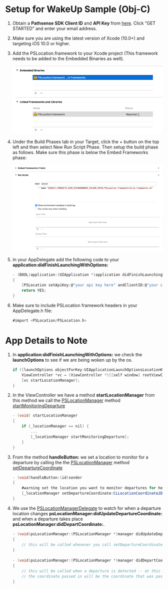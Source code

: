 # Setup for WakeUp Sample (Obj-C)

1. Obtain a **Pathsense SDK Client ID** and **API Key** from [here](https://pathsense.com/). Click “GET STARTED” and enter your email address.

2. Make sure you are using the latest version of Xcode (10.0+) and targeting iOS 10.0 or higher.

3. Add the PSLocation.framework to your Xcode project (This framework needs to be added to the Embedded Binaries as well).

	![Screenshot1](../frameworks.png?raw=true "")

4. Under the Build Phases tab in your Target, click the + button on the top left and then select New Run Script Phase. Then setup the build phase as follows. Make sure this phase is below the Embed Frameworks phase:

	![Screenshot2](../RunScript.png?raw=true "")

5. In your AppDelegate add the following code to your **application:didFinishLaunchingWithOptions:**

    ```groovy
	- (BOOL)application:(UIApplication *)application didFinishLaunchingWithOptions:(NSDictionary *)launchOptions
	{
		[PSLocation setApiKey:@"your api key here" andClientID:@"your client ID"];
    	return YES;
	}
	```

6. Make sure to include PSLocation framework headers in your AppDelegate.h file:

    ```groovy
	#import <PSLocation/PSLocation.h>
	```

# App Details to Note

1. In **application:didFinishLaunchingWithOptions:** we check the **launchOptions** to see if we are being woken up by the os.  
    
    ```groovy
    if ([launchOptions objectForKey:UIApplicationLaunchOptionsLocationKey]) {
		ViewController *vc = (ViewController *)[[self window] rootViewController];
    	[vc startLocationManager];
    }
	```
2. In the ViewController we have a method **startLocationManager** from this method we call the [PSLocationManager](https://developer.pathsense.com/sites/pathsensedeveloperportal.dd/files/documentation/ios/sdk/location/1.2/interface_p_s_location_manager.html) method [startMonitoringDeparture](https://developer.pathsense.com/sites/pathsensedeveloperportal.dd/files/documentation/ios/sdk/location/1.2/interface_p_s_location_manager.html#a3a43a78029a20e19655852f38f1cf4e7)

    ```groovy
    - (void) startLocationManager
    {
        if (_locationManager == nil) {
            ...            
            [_locationManager startMonitoringDeparture];
        }
    }
	```

3. From the method **handleButton:** we set a location to monitor for a departure by calling the the [PSLocationManager](https://developer.pathsense.com/sites/pathsensedeveloperportal.dd/files/documentation/ios/sdk/location/1.2/interface_p_s_location_manager.html) method [setDepartureCoordinate](https://developer.pathsense.com/sites/pathsensedeveloperportal.dd/files/documentation/ios/sdk/location/1.2/interface_p_s_location_manager.html#a012162887bc6d223cf5e20bddaa49cbe)

    ```groovy
    - (void)handleButton:(id)sender
    {
        #warning set the location you want to monitor departures for here
        [_locationManager setDepartureCoordinate:CLLocationCoordinate2DMake(33.02280304, -117.28318958)];
    }
	```
4. We use the [PSLocationManagerDelegate](https://developer.pathsense.com/sites/pathsensedeveloperportal.dd/files/documentation/ios/sdk/location/1.2/protocol_p_s_location_manager_delegate_01-p.html) to watch for when a departure location changes **psLocationManager:didUpdateDepartureCoordinate:** and when a departure takes place **psLocationManager:didDepartCoordinate:**.

    ```groovy
    - (void)psLocationManager:(PSLocationManager *)manager didUpdateDepartureCoordinate:(CLLocationCoordinate2D)coordinate
    {
        // this will be called whenever you call setDepartureCoordinate
    }

    - (void)psLocationManager:(PSLocationManager *)manager didDepartCoordinate:(CLLocationCoordinate2D)coordinate
    {
        // this will be called when a departure is detected -- at this point you need to start getting locations
        // the coordinate passed in will be the coordinate that was passed to setDepartureCoordinate
    }
    ```


